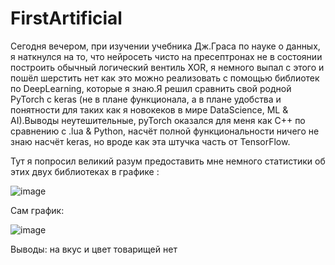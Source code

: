 # FirstArtificial

Сегодня вечером, при изучении учебника Дж.Граса по науке о данных, я наткнулся на то, что нейросеть чисто на пресептронах не в состоянии построить обычный логический вентиль
XOR, я немного выпал с этого и пошёл шерстить нет как это можно реализовать с помощью библиотек по DeepLearning, которые я знаю.Я решил сравнить свой родной PyTorch с 
keras (не в плане функционала, а в плане удобства и понятности для таких как я новокеков в мире DataScience, ML & AI).Выводы неутешительные, pyTorch оказался для меня как C++ по сравнению с .lua & Python, насчёт полной функциональности ничего не знаю насчёт keras, но вроде как эта штучка часть от TensorFlow. 

Тут я попросил великий разум предоставить мне немного статистики об этих двух библиотеках в графике : 

![image](https://user-images.githubusercontent.com/39564937/225706621-6a31962b-6791-4329-be14-4612583a3e64.png)


Сам график:

![image](https://user-images.githubusercontent.com/39564937/225706713-de4a0f86-7e1d-43f2-91e4-de1849c3808d.png)

Выводы:
на вкус и цвет товарищей нет
